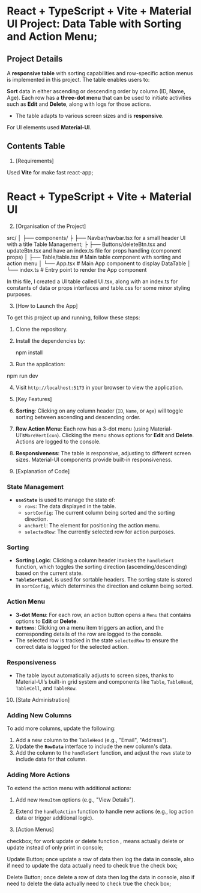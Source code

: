 # React + TypeScript + Vite + Material UI Project: Data Table with Sorting and Action Menu;

## Project Details

A **responsive table** with sorting capabilities and row-specific action menus is implemented in this project. The table enables users to:

**Sort** data in either ascending or descending order by column (ID, Name, Age).
Each row has a **three-dot menu** that can be used to initiate activities such as **Edit** and **Delete**, along with logs for those actions.

- The table adapts to various screen sizes and is **responsive**.

For UI elements used **Material-UI**.

## Contents Table

1. [Requirements]

Used **Vite** for make fast react-app;

# React + TypeScript + Vite + Material UI

2. [Organisation of the Project]

src/
│
├── components/
├ ├── Navbar/navbar.tsx for a small header UI with a title Table Management;
├ ├── Buttons/deleteBtn.tsx and updateBtn.tsx and have an index.ts file for props handling (component props)
│ ├── Table/table.tsx # Main table component with sorting and action menu
│ └── App.tsx # Main App component to display DataTable
│
└── index.ts # Entry point to render the App component

In this file, I created a UI table called UI.tsx, along with an index.ts for constants of data or props interfaces and table.css for some minor styling purposes.

3. [How to Launch the App]

To get this project up and running, follow these steps:

1. Clone the repository.

2. Install the dependencies by:

   npm install

3. Run the application:

npm run dev

4. Visit `http://localhost:5173` in your browser to view the application.

5. [Key Features]

6. **Sorting**: Clicking on any column header (`ID`, `Name`, or `Age`) will toggle sorting between ascending and descending order.
7. **Row Action Menu**: Each row has a 3-dot menu (using Material-UI’s`MoreVertIcon`). Clicking the menu shows options for **Edit** and **Delete**. Actions are logged to the console.

8. **Responsiveness**: The table is responsive, adjusting to different screen sizes. Material-UI components provide built-in responsiveness.

9. [Explanation of Code]

### State Management

- **`useState`** is used to manage the state of:
  - `rows`: The data displayed in the table.
  - `sortConfig`: The current column being sorted and the sorting direction.
  - `anchorEl`: The element for positioning the action menu.
  - `selectedRow`: The currently selected row for action purposes.

### Sorting

- **Sorting Logic**: Clicking a column header invokes the `handleSort` function, which toggles the sorting direction (ascending/descending) based on the current state.
- **`TableSortLabel`** is used for sortable headers. The sorting state is stored in `sortConfig`, which determines the direction and column being sorted.

### Action Menu

- **3-dot Menu**: For each row, an action button opens a `Menu` that contains options to **Edit** or **Delete**.
- **`Buttons`**: Clicking on a menu item triggers an action, and the corresponding details of the row are logged to the console.
- The selected row is tracked in the state `selectedRow` to ensure the correct data is logged for the selected action.

### Responsiveness

- The table layout automatically adjusts to screen sizes, thanks to Material-UI’s built-in grid system and components like `Table`, `TableHead`, `TableCell`, and `TableRow`.

10. [State Administration]

### Adding New Columns

To add more columns, update the following:

1. Add a new column to the `TableHead` (e.g., "Email", "Address").
2. Update the **`RowData`** interface to include the new column's data.
3. Add the column to the `handleSort` function, and adjust the `rows` state to include data for that column.

### Adding More Actions

To extend the action menu with additional actions:

1. Add new `MenuItem` options (e.g., "View Details").
2. Extend the `handleAction` function to handle new actions (e.g., log action data or trigger additional logic).

3. [Action Menus]

checkbox;
for work update or delete function , means actually delete or update instead of only print in console;

Update Button;
once update a row of data then log the data in console, also if need to update the data actually need to check true the check box;

Delete Button;
once delete a row of data then log the data in console, also if need to delete the data actually need to check true the check box;
